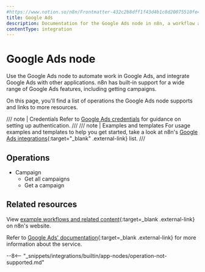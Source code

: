 ```yaml
---
#https://www.notion.so/n8n/Frontmatter-432c2b8dff1f43d4b1c8d20075510fe4
title: Google Ads
description: Documentation for the Google Ads node in n8n, a workflow automation platform. Includes details of operations and configuration, and links to examples and credentials information.
contentType: integration
---
```


# Google Ads node

Use the Google Ads node to automate work in Google Ads, and integrate Google Ads with other applications. n8n has built-in support for a wide range of Google Ads features, including getting campaigns. 

On this page, you'll find a list of operations the Google Ads node supports and links to more resources.

/// note | Credentials
Refer to [Google Ads credentials](/integrations/builtin/credentials/google/) for guidance on setting up authentication. 
///
/// note | Examples and templates
For usage examples and templates to help you get started, take a look at n8n's [Google Ads integrations](https://n8n.io/integrations/google-ads/){:target="_blank" .external-link} list.
///

## Operations

* Campaign
  * Get all campaigns
  * Get a campaign

## Related resources

View [example workflows and related content](https://n8n.io/integrations/google-ads/){:target=_blank .external-link} on n8n's website.

Refer to [Google Ads' documentation](https://developers.google.com/google-ads/api/docs/start){:target=_blank .external-link} for more information about the service.

--8<-- "_snippets/integrations/builtin/app-nodes/operation-not-supported.md"
